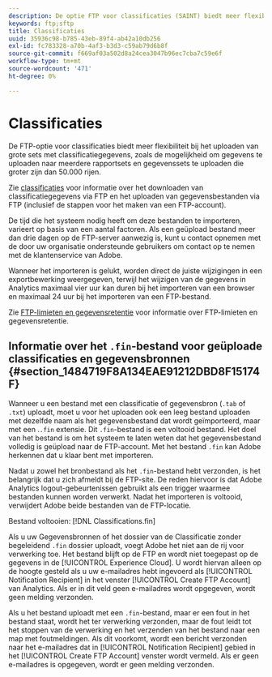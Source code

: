 ```yaml
---
description: De optie FTP voor classificaties (SAINT) biedt meer flexibiliteit bij het uploaden van grote sets met classificatiegegevens, zoals de mogelijkheid om gegevens te uploaden naar meerdere rapportsets en om gegevenssets te uploaden die groter zijn dan 50.000 rijen.
keywords: ftp;sftp
title: Classificaties
uuid: 35936c98-b785-43eb-89f4-ab42a10db256
exl-id: fc783328-a70b-4af3-b3d3-c59ab79d6b8f
source-git-commit: f669af03a502d8a24cea3047b96ec7cba7c59e6f
workflow-type: tm+mt
source-wordcount: '471'
ht-degree: 0%

---
```


# Classificaties

De FTP-optie voor classificaties biedt meer flexibiliteit bij het uploaden van grote sets met classificatiegegevens, zoals de mogelijkheid om gegevens te uploaden naar meerdere rapportsets en gegevenssets te uploaden die groter zijn dan 50.000 rijen.

Zie [classificaties](https://experienceleague.adobe.com/docs/analytics/components/classifications/classifications-importer/c-working-with-saint.html) voor informatie over het downloaden van classificatiegegevens via FTP en het uploaden van gegevensbestanden via FTP (inclusief de stappen voor het maken van een FTP-account).

De tijd die het systeem nodig heeft om deze bestanden te importeren, varieert op basis van een aantal factoren. Als een geüpload bestand meer dan drie dagen op de FTP-server aanwezig is, kunt u contact opnemen met de door uw organisatie ondersteunde gebruikers om contact op te nemen met de klantenservice van Adobe.

Wanneer het importeren is gelukt, worden direct de juiste wijzigingen in een exportbewerking weergegeven, terwijl het wijzigen van de gegevens in Analytics maximaal vier uur kan duren bij het importeren van een browser en maximaal 24 uur bij het importeren van een FTP-bestand.

Zie [FTP-limieten en gegevensretentie](/help/export/ftp-and-sftp/ftp-limits.md) voor informatie over FTP-limieten en gegevensretentie.

## Informatie over het `.fin`-bestand voor geüploade classificaties en gegevensbronnen {#section_1484719F8A134EAE91212DBD8F15174F}

Wanneer u een bestand met een classificatie of gegevensbron (`.tab` of `.txt`) uploadt, moet u voor het uploaden ook een leeg bestand uploaden met dezelfde naam als het gegevensbestand dat wordt geïmporteerd, maar met een .`.fin` extensie. Dit `.fin`-bestand is een voltooid bestand. Het doel van het bestand is om het systeem te laten weten dat het gegevensbestand volledig is geüpload naar de FTP-account. Met het bestand `.fin` kan Adobe herkennen dat u klaar bent met importeren.

Nadat u zowel het bronbestand als het `.fin`-bestand hebt verzonden, is het belangrijk dat u zich afmeldt bij de FTP-site. De reden hiervoor is dat Adobe Analytics logout-gebeurtenissen gebruikt als een trigger waarmee bestanden kunnen worden verwerkt. Nadat het importeren is voltooid, verwijdert Adobe beide bestanden van de FTP-locatie.

Bestand voltooien: [!DNL Classifications.fin]

Als u uw Gegevensbronnen of het dossier van de Classificatie zonder begeleidend `.fin` dossier uploadt, voegt Adobe het niet aan de rij voor verwerking toe. Het bestand blijft op de FTP en wordt niet toegepast op de gegevens in de [!UICONTROL Experience Cloud]. U wordt hiervan alleen op de hoogte gesteld als u uw e-mailadres hebt ingevoerd als [!UICONTROL Notification Recipient] in het venster [!UICONTROL Create FTP Account] van Analytics. Als er in dit veld geen e-mailadres wordt opgegeven, wordt geen melding verzonden.

Als u het bestand uploadt met een `.fin`-bestand, maar er een fout in het bestand staat, wordt het ter verwerking verzonden, maar de fout leidt tot het stoppen van de verwerking en het verzenden van het bestand naar een map met foutmeldingen. Als dit voorkomt, wordt een bericht verzonden naar het e-mailadres dat in [!UICONTROL Notification Recipient] gebied in het [!UICONTROL Create FTP Account] venster wordt vermeld. Als er geen e-mailadres is opgegeven, wordt er geen melding verzonden.
